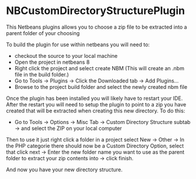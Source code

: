 NBCustomDirectoryStructurePlugin
================================

This Netbeans plugins allows you to choose a zip file to be extracted into a parent folder of your choosing


To build the plugin for use within netbeans you will need to:
- checkout the source to your local machine
- Open the project in netbeans 8
- Right click the project and select create NBM (This will create an .nbm file in the build folder.)
- Go to Tools -> Plugins -> Click the Downloaded tab -> Add Plugins...
- Browse to the project build folder and select the newly created nbm file

Once the plugin has been installed you will likely have to restart your IDE. After the restart you will need to setup the plugin to point to a zip you have created that will be extracted when creating this new directory. To do this:
- Go to Tools -> Options -> Misc Tab -> Custom Directory Structure subtab -> and select the ZIP on your local computer

Then to use it just right click a folder in a project select New -> Other -> In the PHP categorie there should now be a Custom Directory Option, select that click next -> Enter the new folder name you want to use as the parent folder to extract your zip contents into -> click finish. 

And now you have your new directory structure.
 
